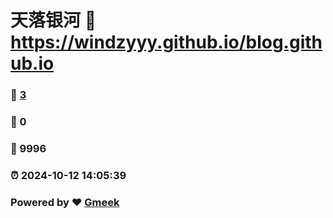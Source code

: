 # 天落银河 :link: https://windzyyy.github.io/blog.github.io 
### :page_facing_up: [3](https://windzyyy.github.io/blog.github.io/tag.html) 
### :speech_balloon: 0 
### :hibiscus: 9996 
### :alarm_clock: 2024-10-12 14:05:39 
### Powered by :heart: [Gmeek](https://github.com/Meekdai/Gmeek)
